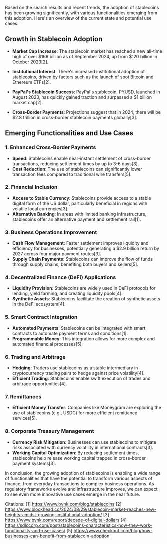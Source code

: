Based on the search results and recent trends, the adoption of stablecoins has been growing significantly, with various functionalities emerging from this adoption. Here's an overview of the current state and potential use cases:

## Growth in Stablecoin Adoption

- **Market Cap Increase**: The stablecoin market has reached a new all-time high of over $169 billion as of September 2024, up from $120 billion in October 2023[2].

- **Institutional Interest**: There's increased institutional adoption of stablecoins, driven by factors such as the launch of spot Bitcoin and Ethereum ETFs[2].

- **PayPal's Stablecoin Success**: PayPal's stablecoin, PYUSD, launched in August 2023, has quickly gained traction and surpassed a $1 billion market cap[2].

- **Cross-Border Payments**: Projections suggest that in 2024, there will be $2.8 trillion in cross-border stablecoin payments globally[3].

## Emerging Functionalities and Use Cases

### 1. Enhanced Cross-Border Payments

- **Speed**: Stablecoins enable near-instant settlement of cross-border transactions, reducing settlement times by up to 3-6 days[3].
- **Cost Reduction**: The use of stablecoins can significantly lower transaction fees compared to traditional wire transfers[5].

### 2. Financial Inclusion

- **Access to Stable Currency**: Stablecoins provide access to a stable digital form of the US dollar, particularly beneficial in regions with volatile local currencies[3].
- **Alternative Banking**: In areas with limited banking infrastructure, stablecoins offer an alternative payment and settlement rail[1].

### 3. Business Operations Improvement

- **Cash Flow Management**: Faster settlement improves liquidity and efficiency for businesses, potentially generating a $2.9 billion return by 2027 across four major payment routes[3].
- **Supply Chain Payments**: Stablecoins can improve the flow of funds through supply chains, benefiting both buyers and sellers[5].

### 4. Decentralized Finance (DeFi) Applications

- **Liquidity Provision**: Stablecoins are widely used in DeFi protocols for lending, yield farming, and creating liquidity pools[4].
- **Synthetic Assets**: Stablecoins facilitate the creation of synthetic assets in the DeFi ecosystem[4].

### 5. Smart Contract Integration

- **Automated Payments**: Stablecoins can be integrated with smart contracts to automate payment terms and conditions[1].
- **Programmable Money**: This integration allows for more complex and automated financial processes[5].

### 6. Trading and Arbitrage

- **Hedging**: Traders use stablecoins as a stable intermediary in cryptocurrency trading pairs to hedge against price volatility[4].
- **Efficient Trading**: Stablecoins enable swift execution of trades and arbitrage opportunities[4].

### 7. Remittances

- **Efficient Money Transfer**: Companies like Moneygram are exploring the use of stablecoins (e.g., USDC) for more efficient remittance services[5].

### 8. Corporate Treasury Management

- **Currency Risk Mitigation**: Businesses can use stablecoins to mitigate risks associated with currency volatility in international contracts[3].
- **Working Capital Optimization**: By reducing settlement times, stablecoins help release working capital trapped in cross-border payment systems[3].

In conclusion, the growing adoption of stablecoins is enabling a wide range of functionalities that have the potential to transform various aspects of finance, from everyday transactions to complex business operations. As regulatory frameworks evolve and infrastructure improves, we can expect to see even more innovative use cases emerge in the near future.

Citations:
[1] https://www.bvnk.com/blog/stablecoins
[2] https://www.blockhead.co/2024/08/29/stablecoin-market-reaches-new-heights-amidst-growing-institutional-adoption/
[3] https://www.bvnk.com/report/decade-of-digital-dollars
[4] https://sdlccorp.com/post/stablecoins-characteristics-how-they-work-functionality-and-use-cases/
[5] https://www.checkout.com/blog/how-businesses-can-benefit-from-stablecoin-adoption
